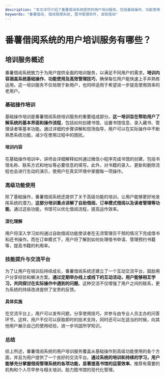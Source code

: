 ```yaml
---
description: "本文详尽介绍了番薯借阅系统提供的用户培训服务，包括基础操作、功能使用和管理技巧等，帮助用户充分利用系统资源。"
keywords: "番薯借阅, 借阅管理系统, 图书管理软件, 自助借阅"
---
```

# 番薯借阅系统的用户培训服务有哪些？

## 培训服务概述

番薯借阅系统致力于为用户提供全面的培训服务，以满足不同用户的需求。**培训内容涵盖系统基础操作、功能使用及高效管理技巧**，确保每位用户能快速上手并熟练运用。这一培训服务不仅局限于新用户，也同样适用于希望进一步提高使用效率的老用户。

### 基础操作培训

基础操作培训是番薯借阅系统培训服务的重要组成部分。**这一培训旨在帮助用户了解系统的基本界面和操作流程**，包括如何创建书馆、设置书馆信息、录入藏书、管理读者等基本功能。通过详细的步骤讲解和现场指导，用户可以在实际操作中不断熟悉系统功能，减少在使用过程中的困扰。

#### 培训内容

在基础操作培训中，讲师会详细解释如何通过微信小程序完成书馆的创建，包括书馆名称、联系方式和地址等必要信息的填写。此外，对书籍的录入、更新和删除流程也会进行生动的演示，使用户在真实环境中掌握每一项操作。

### 高级功能使用

除了基础操作，番薯借阅系统还提供了关于高级功能的培训，让用户能够更好地发挥系统的潜力。**这部分培训重点讲解了自助借阅、订单模式借阅以及读者管理等功能**。通过这些功能，书馆可以优化借阅流程，提高运作效率。

#### 深化理解

用户将深入学习如何通过自助借阅功能使读者在无须管理员干预的情况下完成借书和还书操作。而在订单模式下，用户将了解到如何处理借书申请、管理预约书籍等，提高书籍的利用率。

### 技能提升与交流平台

为了让用户在培训后持续成长，番薯借阅系统还建立了一个互动交流平台，鼓励用户分享经验和解决方案。**通过定期举办线上或线下的互动活动，用户能够相互学习，共同探讨在实际操作中遇到的问题**。这种交流不仅增强了用户之间的联系，更为系统的持续改进提供了宝贵的反馈。

#### 具体实施

在交流平台上，用户可以发布问题，分享使用技巧，并参与由专业人员主办的问答环节。这样，用户不仅可以获取即时的技术支持，同时还可以在适当的时候，向其他用户展示自己的使用经验，进一步巩固所学知识。

### 总结

综上所述，番薯借阅系统的用户培训服务覆盖从基础操作到高级功能使用的各个方面，并且为用户提供了一个良好的交流平台。**通过系统的培训和持续的学习，用户能够充分掌握借阅管理系统的各项功能，显著提高书馆的运营效率**。推荐有需要的机构和个人尽早参与相关培训，助力图书馆的现代化管理。
